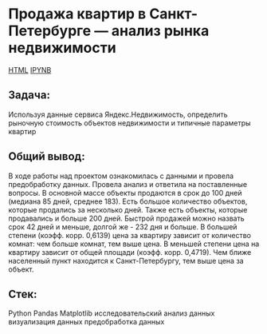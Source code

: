 # **Продажа квартир в Санкт-Петербурге — анализ рынка недвижимости**

[HTML](https://disk.yandex.ru/d/HqWOzjOwYDud7Q)
[IPYNB](https://github.com/AnyaGrish/yandex_practicum/blob/main/Анализ%20рынка%20недвижимости/Исследование%20объявлений%20о%20продаже%20квартир%20ipynb.ipynb)

## **Задача:**

Используя данные сервиса Яндекс.Недвижимость, определить рыночную стоимость объектов недвижимости и типичные параметры квартир

## **Общий вывод:**

В ходе работы над проектом ознакомилась с данными и провела предобработку данных. Провела анализ и ответила на поставленные вопросы. В основной массе объекты продаются в срок до 100 дней (медиана 85 дней, среднее 183). Есть большое количество объектов, которые продались за несколько дней. Также есть объекты, которые продавались и больше 200 дней. Быстрой продажей можно назвать срок 42 дней и меньше, долгой же - 232 дня и больше.
В большей степени (коэфф. корр. 0,6139) цена за квартиру зависит от количество комнат: чем больше комнат, тем выше цена. В меньшей степени цена на квартиру зависит от общей площади (коэфф. корр. 0,4719).
Чем ближе населенный пункт находится к Санкт-Петербургу, тем выше цена за объект.

## **Стек:**

Python
Pandas
Matplotlib
исследовательский анализ данных
визуализация данных
предобработка данных

